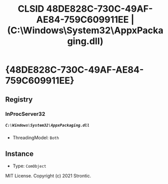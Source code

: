 ﻿---
title: "CLSID 48DE828C-730C-49AF-AE84-759C609911EE | (C:\\Windows\\System32\\AppxPackaging.dll)"
excerpt: What is COM-Object CLSID 48DE828C-730C-49AF-AE84-759C609911EE?
---

# {48DE828C-730C-49AF-AE84-759C609911EE}


## Registry


### InProcServer32

##### `C:\Windows\System32\AppxPackaging.dll`
* ThreadingModel: `Both`

## Instance

* Type: `ComObject`

MIT License. Copyright (c) 2021 Strontic.


